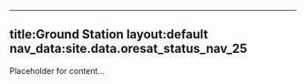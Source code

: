 

---

title:Ground Station
layout:default
nav_data:site.data.oresat_status_nav_25
---


Placeholder for content...
